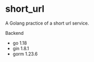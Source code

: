 # short_url

A Golang practice of a short url service.

Backend

- go 1.18
- gin 1.8.1
- gorm 1.23.6
